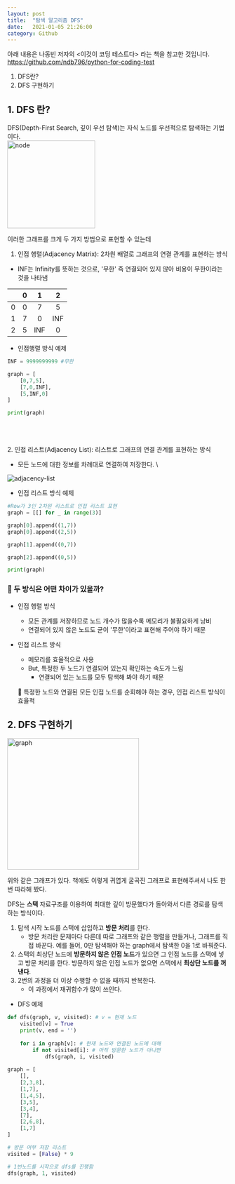 ```yaml
---  
layout: post  
title:  "탐색 알고리즘 DFS"  
date:   2021-01-05 21:26:00  
category: Github
---  
```

 아래 내용은 나동빈 저자의 <이것이 코딩 테스트다> 라는 책을 참고한 것입니다. 
https://github.com/ndb796/python-for-coding-test
 
1. DFS란?
2. DFS 구현하기


## 1. DFS 란?
DFS(Depth-First Search, 깊이 우선 탐색)는 자식 노드를 우선적으로 탐색하는 기법이다. 
\
<img src="https://i.ibb.co/6DJ0zFW/node.png" alt="node" border="0" width = "200" class = "center">

이러한 그래프를 크게 두 가지 방법으로 표현할 수 있는데
1. 인접 행렬(Adjacency Matrix): 2차원 배열로 그래프의 연결 관계를 표현하는 방식
- INF는 Infinity를 뜻하는 것으로, '무한' 즉 연결되어 있지 않아 비용이 무한이라는 것을 나타냄

 |  	| 0 	| 1 	| 2 	|
|:-:	|:-: 	|:-:	|:-:	|
| 0 	| 0 	| 7 	| 5 	|
| 1 	| 7 	| 0 	| INF 	|
| 2 	| 5 	| INF 	| 0 	|


- 인접행렬 방식 예제
```python
INF = 9999999999 #무한

graph = [
	[0,7,5],
	[7,0,INF],
	[5,INF,0]
]

print(graph)
```
\
\
\
2. 인접 리스트(Adjacency List): 리스트로 그래프의 연결 관계를 표현하는 방식
- 모든 노드에 대한 정보를 차례대로 연결하여 저장한다.
\
<img src="https://i.ibb.co/55H399S/adjacency-list.png" alt="adjacency-list" border="0" class = "center">

- 인접 리스트 방식 예제
```python
#Row가 3인 2차원 리스트로 인접 리스트 표현
graph = [[] for _ in range(3)]

graph[0].append((1,7))
graph[0].append((2,5))

graph[1].append((0,7))

graph[2].append((0,5))

print(graph)
```

### 🎈 두 방식은 어떤 차이가 있을까?
- 인접 행렬 방식
	- 모든 관계를 저장하므로 노드 개수가 많을수록 메모리가 불필요하게 낭비
	- 연결되어 있지 않은 노드도 굳이 '무한'이라고 표현해 주어야 하기 때문
- 인접 리스트 방식
	- 메모리를 효율적으로 사용
	- But, 특정한 두 노드가 연결되어 있는지 확인하는 속도가 느림
		- 연결되어 있는 노드를 모두 탐색해 봐야 하기 때문

	📌 특정한 노드와 연결된 모든 인접 노드를 순회해야 하는 경우, 인접 리스트 방식이 효율적

## 2. DFS 구현하기
<img src="https://i.ibb.co/5LnXdNm/graph.png" alt="graph" border="0" width ="300" class = "center">

위와 같은 그래프가 있다. 책에도 이렇게 귀엽게 굴곡진 그래프로 표현해주셔서 나도 한 번 따라해 봤다. 

DFS는 **스택** 자료구조를 이용하여 최대한 깊이 방문했다가 돌아와서 다른 경로를 탐색하는 방식이다.

1. 탐색 시작 노드를 스택에 삽입하고 **방문 처리**를 한다.
	- 방문 처리란 문제마다 다른데 따로 그래프와 같은 행렬을 만들거나, 그래프를 직접 바꾼다. 예를 들어, 0만 탐색해야 하는 graph에서 탐색한 0을 1로 바꿔준다.
2. 스택의 최상단 노드에 **방문하지 않은 인접 노드**가 있으면 그 인접 노드를 스택에 넣고 방문 처리를 한다. 방문하지 않은 인접 노드가 없으면 스택에서 **최상단 노드를 꺼낸다**.
3. 2번의 과정을 더 이상 수행할 수 없을 때까지 반복한다.
	- 이 과정에서 재귀함수가 많이 쓰인다.

- DFS 예제
```python
def dfs(graph, v, visited): # v = 현재 노드
	visited[v] = True
	print(v, end = '')
	
	for i in graph[v]: # 현재 노드와 연결된 노드에 대해
		if not visited[i]: # 아직 방문한 노드가 아니면
			dfs(graph, i, visited)
			
graph = [
	[],
	[2,3,8],
	[1,7],
	[1,4,5],
	[3,5],
	[3,4],
	[7],
	[2,6,8],
	[1,7]
]

# 방문 여부 저장 리스트
visited = [False} * 9

# 1번노드를 시작으로 dfs를 진행함
dfs(graph, 1, visited)
```




